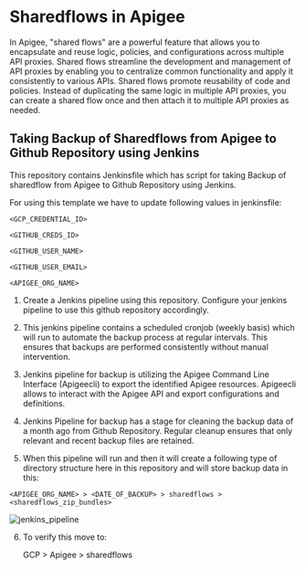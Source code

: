 # Sharedflows in Apigee

In Apigee, "shared flows" are a powerful feature that allows you to encapsulate and reuse logic, policies, and configurations across multiple API proxies. Shared flows streamline the development and management of API proxies by enabling you to centralize common functionality and apply it consistently to various APIs. Shared flows promote reusability of code and policies. Instead of duplicating the same logic in multiple API proxies, you can create a shared flow once and then attach it to multiple API proxies as needed.

## Taking Backup of Sharedflows from Apigee to Github Repository using Jenkins

This repository contains Jenkinsfile which has script for taking Backup of sharedflow from Apigee to Github Repository using Jenkins.

For using this template we have to update following values in  jenkinsfile:

`<GCP_CREDENTIAL_ID>`

`<GITHUB_CREDS_ID>`

`<GITHUB_USER_NAME>`

`<GITHUB_USER_EMAIL>`

`<APIGEE_ORG_NAME>`
            
1. Create a Jenkins pipeline using this repository. Configure your jenkins pipeline to use this github repository accordingly.

2. This jenkins pipeline contains a scheduled cronjob (weekly basis) which will run to automate the backup process at regular intervals. This ensures that backups are performed consistently without manual intervention.

3. Jenkins pipeline for backup is utilizing the Apigee Command Line Interface (Apigeecli) to export the identified Apigee resources. Apigeecli allows to interact with the Apigee API and export configurations and definitions.

4. Jenkins Pipeline for backup has a stage for cleaning the backup data of a month ago from Github Repository. Regular cleanup ensures that only relevant and recent backup files are retained.

5. When this pipeline will run and then it will create a following type of directory structure here in this repository and will store backup data in this:

`<APIGEE_ORG_NAME> > <DATE_OF_BACKUP> > sharedflows > <sharedflows_zip_bundles>`

![jenkins_pipeline](https://i.postimg.cc/KjxyxYf0/download-4.png)


6. To verify this move to:

   GCP > Apigee > sharedflows

